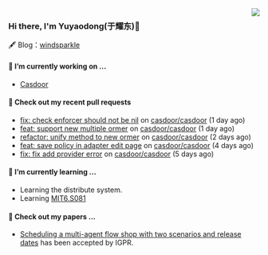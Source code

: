 <img align="right" src="https://github-readme-stats.vercel.app/api?username=leo220yuyaodog&show_icons=true&icon_color=805AD5&text_color=718096&bg_color=ffffff&hide_title=true" />

### Hi there, I'm Yuyaodong(于耀东)👋
🖋 Blog：[windsparkle](https://blog.windsparkle.top)
#### 🔭 I’m currently working on ...
- [Casdoor](https://github.com/casdoor)

#### 🔨 Check out my recent pull requests

- [fix: check enforcer should not be nil](https://github.com/casdoor/casdoor/pull/2199) on [casdoor/casdoor](https://github.com/casdoor/casdoor) (1 day ago)
- [feat: support new multiple ormer](https://github.com/casdoor/casdoor/pull/2196) on [casdoor/casdoor](https://github.com/casdoor/casdoor) (1 day ago)
- [refactor: unify method to new ormer](https://github.com/casdoor/casdoor/pull/2195) on [casdoor/casdoor](https://github.com/casdoor/casdoor) (2 days ago)
- [feat: save policy in adapter edit page](https://github.com/casdoor/casdoor/pull/2190) on [casdoor/casdoor](https://github.com/casdoor/casdoor) (4 days ago)
- [fix: fix add provider error](https://github.com/casdoor/casdoor/pull/2184) on [casdoor/casdoor](https://github.com/casdoor/casdoor) (5 days ago)

#### 🌱 I’m currently learning ...
- Learning the distribute system.
- Learning [MIT6.S081](https://pdos.csail.mit.edu/6.828/2021/schedule.html)

#### 📜 Check out my papers ...
- [Scheduling a multi-agent flow shop with two scenarios and release dates](https://www.tandfonline.com/doi/full/10.1080/00207543.2023.2188646) has been accepted by IGPR.

